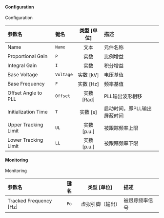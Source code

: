<!--
DO NOT EDIT THIS FILE DIRECTLY.
This file is generated by tools/comp-docs.js.
All changes will be overwritten by regeneration.
-->

<slot class="model-parameters">

#### Configuration

Configuration

| 参数名 | 键名 | 类型 [单位] | 描述 |
|:------ |:---- |:-----------:|:---- |
| Name | `Name` | 文本 | 元件名称 |
| Proportional Gain | `P` | 实数 | 比例增益 |
| Integral Gain | `I` | 实数 | 积分增益 |
| Base Voltage | `Voltage` | 实数 [kV] | 电压基值 |
| Base Frequency | `F` | 实数 [Hz] | 频率基值 |
| Offset Angle to PLL | `Offset` | 实数 [Rad] | PLL输出波形相移 |
| Initialization Time | `T` | 实数 [s] | 启动时间，即PLL输出屏蔽时间 |
| Upper Tracking Limit | `UL` | 实数 [p\.u\.] | 被跟踪频率上限 |
| Lower Tracking Limit | `LL` | 实数 [p\.u\.] | 被跟踪频率下限 |

#### Monitoring

Monitoring

| 参数名 | 键名 | 类型 [单位] | 描述 |
|:------ |:---- |:-----------:|:---- |
| Tracked Frequency \[Hz\] | `Fo` | 虚拟引脚（输出） | 被跟踪频率信号 |


</slot>
